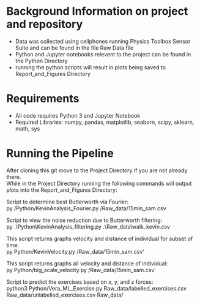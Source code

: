 # Background Information on project and repository

- Data was collected using cellphones running Physics Toolbox Sensor Suite and can be found in the file Raw Data file
- Python and Jupyter notebooks relevent to the project can be found in the Python Directory
- running the python scripts will result in plots being saved to Report_and_Figures Directory

# Requirements
- All code requires Python 3 and Jupyter Notebook
- Required Libraries: numpy, pandas, matplotlib, seaborn, scipy, sklearn, math, sys

# Running the Pipeline
After cloning this git move to the Project Directory if you are not already there.  
While in the Project Directory running the following commands will output plots
into the Report_and_Figures Directory:

Script to determine best Butterworth via Fourier:  
py /Python/KevinAnalysis_Fourier.py /Raw_data/15min_sam.csv

Script to view the noise reduction due to Butterworth filtering:  
py .\Python\KevinAnalysis_filtering.py .\Raw_data\walk_kevin.csv

This script returns graphs velocity and distance of individual for subset of time:  
py Python/KevinVelocity.py /Raw_data/15min_sam.csv'

This script returns graphs all velocity and distance of individual:  
py Python/big_scale_velocity.py /Raw_data/15min_sam.csv'

Script to predict the exercises based on x, y, and z forces:  
python3 Python/Vera_ML_Exercise.py Raw_data/labelled_exercises.csv Raw_data/unlabelled_exercises.csv Raw_data/
